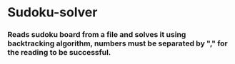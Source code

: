 # Sudoku-solver

### Reads sudoku board from a file and solves it using backtracking algorithm, numbers must be separated by "," for the reading to be successful.
